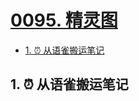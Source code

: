 # [0095. 精灵图](https://github.com/Tdahuyou/TNotes.html-css-js/tree/main/notes/0095.%20%E7%B2%BE%E7%81%B5%E5%9B%BE)

<!-- region:toc -->
- [1. ⏰ 从语雀搬运笔记](#1--从语雀搬运笔记)
<!-- endregion:toc -->

## 1. ⏰ 从语雀搬运笔记

